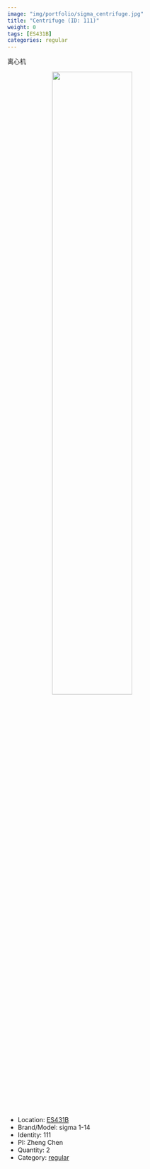 ```yaml
---
image: "img/portfolio/sigma_centrifuge.jpg"
title: "Centrifuge (ID: 111)"
weight: 0
tags: [ES431B]
categories: regular
---
```


离心机

<!--more-->

<img src="../../img/portfolio/sigma_centrifuge.jpg" width="60%" style="display: block; margin: auto;">

- Location: [ES431B](../../tags/es431b)
- Brand/Model: sigma 1-14
- Identity: 111
- PI: Zheng Chen
- Quantity: 2
- Category: [regular](../../categories/regular)






